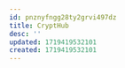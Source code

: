 ```yaml
---
id: pnznyfngg28ty2grvi497dz
title: CryptHub
desc: ''
updated: 1719419532101
created: 1719419532101
---
```

